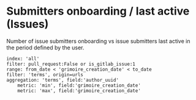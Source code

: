 # Submitters onboarding / last active (Issues)

Number of issue submitters onboarding vs issue submitters last active in the period defined by the user.

```
index: 'all'
filter: pull_request:False or is_gitlab_issue:1
range: from_date < 'grimoire_creation_date' < to_date
filter: 'terms', origin=urls
aggregation: 'terms', field:'author_uuid'
    metric: 'min', field:'grimoire_creation_date'
    metric: 'max', field:'grimoire_creation_date'
```
